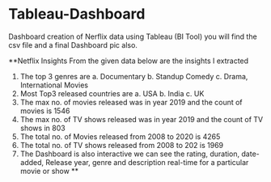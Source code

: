 # Tableau-Dashboard
Dashboard creation of Nerflix data using Tableau (BI Tool)
you will find the csv file and a final Dashboard pic also.


**Netflix Insights
From the given data below are the insights I extracted
1.	The top 3 genres are
  a.	Documentary
  b.	Standup Comedy
  c.	Drama, International Movies
2.	Most Top3 released countries are
  a.	USA
  b.	India
  c.	UK
3.	The max no. of movies released was in year 2019 and the count of movies is 1546
4.	The max no. of TV shows released was in year 2019 and the count of TV shows in 803
5.	The total no. of Movies released from 2008 to 2020 is 4265
6.	The total no. of TV shows released from 2008 to 202 is 1969
7.	The Dashboard is also interactive we can see the rating, duration, date-added, Release year, genre and description real-time for a particular movie or show
**
